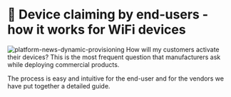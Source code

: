# 📶  Device claiming by end-users - how it works for WiFi devices
![platform-news-dynamic-provisioning](https://user-images.githubusercontent.com/97158411/182452009-3db59852-af1e-41f9-91dd-2397befc4a16.png)
How will my customers activate their devices? This is the most frequent question that manufacturers ask while deploying commercial products.

The process is easy and intuitive for the end-user and for the vendors we have put together a detailed guide.
